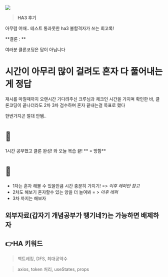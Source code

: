 ![](https://images.velog.io/images/ww3ysq/post/fe35aa32-185a-4e5e-b28e-d9c7cce10e12/image.png)

> **HA3 후기**

아무렴 어때..
테스트 통과못한 ha3 불합격자가 쓰는 회고록!

**결론 : **

여러분
클론코딩은 답이 아닙니다

# 시간이 아무리 많이 걸려도 혼자 다 풀어내는게 정답

재시를 마칠때까지 오랜시간 기다려주신 크루님과 체크인 시간을 가지며
확인한 바, 클론코딩이 끝나더라도 2차 3차 검수하며
혼자 끝내는걸 목표로 했다

한번가지곤 절대 안됌..

# 📖

1시간 공부했고 클론 완성! 와 오늘 복습 끝!
** = 망함**

# 📖

- 1차는 혼자 해볼 수 있을만큼 시간 충분히 가지기! => _이후 레퍼만 참고_
- 2차도 해보기 혼자할수 있는 양을 더 늘여봐 = > _이후 레퍼_
- 3차 까지는 해보자

## 외부자료(갑자기 개념공부가 땡기네?)는 가능하면 배제하자

## 👉HA 키워드

> 백트레킹, DFS, 최대공약수

> axios, token 처리, useStates, props
